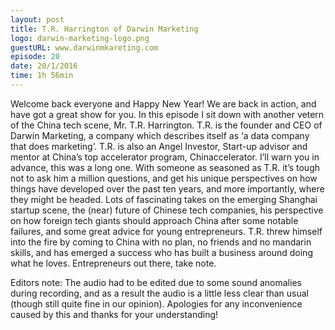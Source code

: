 ```yaml
---
layout: post
title: T.R. Harrington of Darwin Marketing
logo: darwin-marketing-logo.png
guestURL: www.darwinmkareting.com
episode: 20
date: 20/1/2016
time: 1h 56min
---
```


Welcome back everyone and Happy New Year!  We are back in action, and have got a great show for you. In this episode I sit down with another vetern of the China tech scene, Mr. T.R. Harrington. T.R. is the founder and CEO of Darwin Marketing, a company which describes itself as ‘a data company that does marketing’. T.R. is also an Angel Investor, Start-up advisor and mentor at China’s top accelerator program, Chinaccelerator. I’ll warn you in advance, this was a long one. With someone as seasoned as T.R. it’s tough not to ask him a million questions, and get his unique perspectives on how things have developed over the past ten years, and more importantly, where they might be headed. Lots of fascinating takes on the emerging Shanghai startup scene, the (near) future of Chinese tech companies, his perspective on how foreign tech giants should approach China after some notable failures, and some great advice for young entrepreneurs. T.R. threw himself into the fire by coming to China with no plan, no friends and no mandarin skills, and has emerged a success who has built a business around doing what he loves. Entrepreneurs out there, take note.

Editors note: The audio had to be edited due to some sound anomalies during recording, and as a result the audio is a little less clear than usual (though still quite fine in our opinion). Apologies for any inconvenience caused by this and thanks for your understanding!
